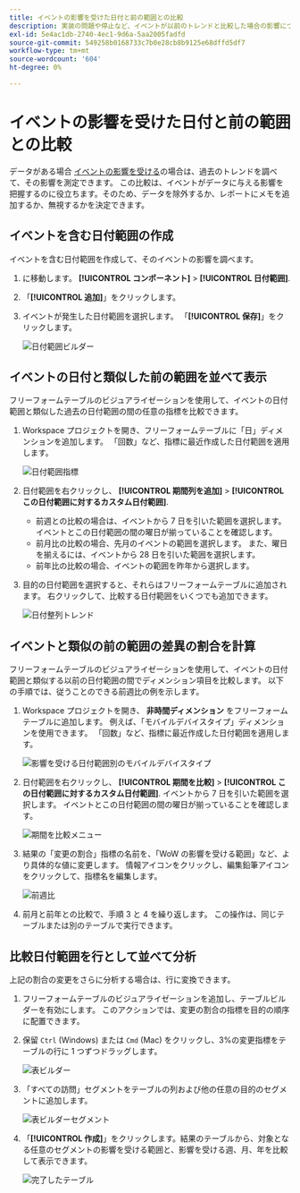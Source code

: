 ```yaml
---
title: イベントの影響を受けた日付と前の範囲との比較
description: 実装の問題や停止など、イベントが以前のトレンドと比較した場合の影響について説明します。
exl-id: 5e4ac1db-2740-4ec1-9d6a-5aa2005fadfd
source-git-commit: 549258b0168733c7b0e28cb8b9125e68dffd5df7
workflow-type: tm+mt
source-wordcount: '604'
ht-degree: 0%

---
```


# イベントの影響を受けた日付と前の範囲との比較

データがある場合 [イベントの影響を受ける](overview.md)の場合は、過去のトレンドを調べて、その影響を測定できます。 この比較は、イベントがデータに与える影響を把握するのに役立ちます。そのため、データを除外するか、レポートにメモを追加するか、無視するかを決定できます。

## イベントを含む日付範囲の作成

イベントを含む日付範囲を作成して、そのイベントの影響を調べます。

1. に移動します。 **[!UICONTROL コンポーネント]** > **[!UICONTROL 日付範囲]**.
2. 「**[!UICONTROL 追加]**」をクリックします。
3. イベントが発生した日付範囲を選択します。 「**[!UICONTROL 保存]**」をクリックします。

   ![日付範囲ビルダー](assets/date_range_builder.png)

## イベントの日付と類似した前の範囲を並べて表示

フリーフォームテーブルのビジュアライゼーションを使用して、イベントの日付範囲と類似した過去の日付範囲の間の任意の指標を比較できます。

1. Workspace プロジェクトを開き、フリーフォームテーブルに「日」ディメンションを追加します。 「回数」など、指標に最近作成した日付範囲を適用します。

   ![日付範囲指標](assets/date_range_metric.png)

2. 日付範囲を右クリックし、 **[!UICONTROL 期間列を追加]** > **[!UICONTROL この日付範囲に対するカスタム日付範囲]**.
   * 前週との比較の場合は、イベントから 7 日を引いた範囲を選択します。 イベントとこの日付範囲の間の曜日が揃っていることを確認します。
   * 前月比の比較の場合、先月のイベントの範囲を選択します。 また、曜日を揃えるには、イベントから 28 日を引いた範囲を選択します。
   * 前年比の比較の場合、イベントの範囲を昨年から選択します。
3. 目的の日付範囲を選択すると、それらはフリーフォームテーブルに追加されます。 右クリックして、比較する日付範囲をいくつでも追加できます。

   ![日付整列トレンド](assets/date_aligned_trends.png)

## イベントと類似の前の範囲の差異の割合を計算

フリーフォームテーブルのビジュアライゼーションを使用して、イベントの日付範囲と類似する以前の日付範囲の間でディメンション項目を比較します。 以下の手順では、従うことのできる前週比の例を示します。

1. Workspace プロジェクトを開き、 **非時間ディメンション** をフリーフォームテーブルに追加します。 例えば、「モバイルデバイスタイプ」ディメンションを使用できます。 「回数」など、指標に最近作成した日付範囲を適用します。

   ![影響を受ける日付範囲別のモバイルデバイスタイプ](assets/mobile_device_type.png)

2. 日付範囲を右クリックし、 **[!UICONTROL 期間を比較]** > **[!UICONTROL この日付範囲に対するカスタム日付範囲]**. イベントから 7 日を引いた範囲を選択します。 イベントとこの日付範囲の間の曜日が揃っていることを確認します。

   ![期間を比較メニュー](assets/compare_time_custom.png)

3. 結果の「変更の割合」指標の名前を、「WoW の影響を受ける範囲」など、より具体的な値に変更します。 情報アイコンをクリックし、編集鉛筆アイコンをクリックして、指標名を編集します。

   ![前週比](assets/wow_affected_range.png)

4. 前月と前年との比較で、手順 3 と 4 を繰り返します。 この操作は、同じテーブルまたは別のテーブルで実行できます。

## 比較日付範囲を行として並べて分析

上記の割合の変更をさらに分析する場合は、行に変換できます。

1. フリーフォームテーブルのビジュアライゼーションを追加し、テーブルビルダーを有効にします。 このアクションでは、変更の割合の指標を目的の順序に配置できます。
2. 保留 `Ctrl` (Windows) または `Cmd` (Mac) をクリックし、3%の変更指標をテーブルの行に 1 つずつドラッグします。

   ![表ビルダー](assets/table_builder.png)

3. 「すべての訪問」セグメントをテーブルの列および他の任意の目的のセグメントに追加します。

   ![表ビルダーセグメント](assets/table_builder_segments.png)

4. 「**[!UICONTROL 作成]**」をクリックします。結果のテーブルから、対象となる任意のセグメントの影響を受ける範囲と、影響を受ける週、月、年を比較して表示できます。

   ![完了したテーブル](assets/table_builder_finished.png)
